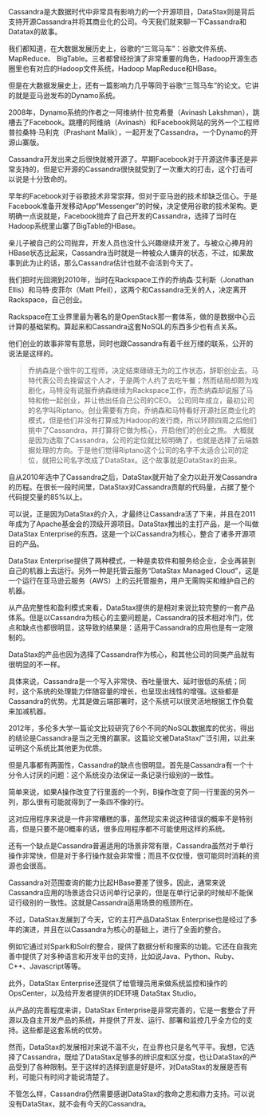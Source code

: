 Cassandra是大数据时代中非常具有影响力的一个开源项目，DataStax则是背后支持开源Cassandra并将其商业化的公司。今天我们就来聊一下Cassandra和Datatax的故事。

我们都知道，在大数据发展历史上，谷歌的“三驾马车”：谷歌文件系统、 MapReduce、 BigTable。三者都曾经扮演了非常重要的角色，Hadoop开源生态圈里也有对应的Hadoop文件系统，Hadoop MapReduce和HBase。

但是在大数据发展史上，还有一篇影响力几乎等同于谷歌“三驾马车”的论文。它讲的就是亚马逊发布的Dynamo系统。

2008年，Dynamo系统的作者之一阿维纳什·拉克希曼（Avinash Lakshman），跳槽去了Facebook。跳槽的阿维纳（Avinash）和Facebook网站的另外一个工程师普拉桑特·马利克（Prashant Malik），一起开发了Cassandra，一个Dynamo的开源山寨版。

Cassandra开发出来之后很快就被开源了。早期Facebook对于开源这件事还是非常支持的，但是它开源的Cassandra很快就受到了一次重大的打击，这个打击可以说是十分致命的。

早年的Facebook对于谷歌技术非常崇拜，但对于亚马逊的技术却缺乏信心。于是Facebook准备开发移动App“Messenger”的时候，决定使用谷歌的技术架构。更明确一点说就是，Facebook抛弃了自己开发的Cassandra，选择了当时在Hadoop系统里山寨了BigTable的HBase。

亲儿子被自己的公司抛弃，开发人员也没什么兴趣继续开发了。与被众心捧月的HBase状态比起来，Cassandra当时就是一种被众人嫌弃的状态，不过，如果故事到此为止的话，那么Cassandra估计也就不会活到今天了。

我们把时光回溯到2010年，当时在Rackspace工作的乔纳森·艾利斯（Jonathan Ellis）和马特·皮菲尔（Matt Pfeil），这两个和Cassandra无关的人，决定离开Rackspace，自己创业。

Rackspace在工业界里最为著名的是OpenStack那一套体系，做的是数据中心云计算的基础架构。算起来和Cassandra这套NoSQL的东西多少也有点关系。

他们创业的故事非常有意思，同时也跟Cassandra有着千丝万缕的联系，公开的说法是这样的。

> 乔纳森是个很牛的工程师，决定结束碌碌无为的工作状态，辞职创业去。马特代表公司去挽留这个人才，于是两个人约了去吃午餐；然而结局却颇为戏剧化，马特没有说服乔纳森继续为Rackspace工作，而杰纳森却说服了马特和他一起创业，并让他出任自己公司的CEO。
> 公司同年成立，最初公司的名字叫Riptano。创业需要有方向，乔纳森和马特看好开源社区商业化的模式，但是他们并没有打算成为Hadoop的发行商，所以环顾四周之后他们挑中了Cassandra，并打算将它做为核心，开启他们的创业之旅。
> 大概就是因为选取了Cassandra，公司的定位就比较明确了，也就是选择了云端数据处理的方向。于是他们觉得Riptano这个公司的名字不太适合公司的定位，就把公司名字改成了DataStax。这个故事就是DataStax的由来。

自从2010年选中了Cassandra之后，DataStax就开始了全力以赴开发Cassandra的历程。在很长一段时间里，DataStax对Cassandra贡献的代码量，占据了整个代码提交量的85%以上。

可以说，正是因为DataStax的介入，才最终让Cassandra活了下来，并且在2011年成为了Apache基金会的顶级开源项目。DataStax推出的主打产品，是一个叫做DataStax Enterprise的东西。这是一个以Cassandra为核心，整合了诸多开源项目的产品。

DataStax Enterprise提供了两种模式，一种是卖软件和服务给企业，企业再装到自己的机器上去运行。另外一种是托管云服务“DataStax Managed Cloud”，这是一个运行在亚马逊云服务（AWS）上的云托管服务，用户无需购买和维护自己的机器。

从产品完整性和盈利模式来看，DataStax提供的是相对来说比较完整的一套产品体系。但是以Cassandra为核心的主要问题是，Cassandra的技术相对冷门，优点和缺点也都很明显，这导致的结果是：适用于Cassandra的应用也是有一定限制的。

DataStax的产品也因为选择了Cassandra作为核心，和其他公司的同类产品就有很明显的不一样。

具体来说，Cassandra是一个写入非常快、吞吐量很大、延时很低的系统；同时，这个系统的处理能力伴随容量的增长，也呈现出线性的增强。这些都是Cassandra的优势。尤其是做云端部署时，这个系统可以很灵活地根据工作负载来加减机器。

2012年，多伦多大学一篇论文比较研究了6个不同的NoSQL数据库的优劣，得出的结论是Cassandra是当之无愧的赢家。这篇论文被DataStax广泛引用，以此来证明这个系统比其他更为优质。

但是凡事都有两面性，Cassandra的缺点也很明显。首先是Cassandra有一个十分令人讨厌的问题：这个系统没办法保证一条记录行级别的一致性。

简单来说，如果A操作改变了行里面的一个列，B操作改变了同一行里面的另外一列，那么很有可能就得到了一条四不像的行。

这对应用程序来说是一件非常糟糕的事，虽然现实来说这种错误的概率不是特别高，但是只要不是0概率的话，很多应用程序都不可能使用这样的系统。

还有一个缺点是Cassandra普遍适用的场景非常有限，Cassandra虽然对于单行操作非常快，但是对于多行操作就会非常慢；而且不仅仅慢，很可能同时消耗的资源也会很高。

Cassandra对范围查询的能力比起HBase要差了很多。因此，通常来说Cassandra应用的场景适合只访问单行记录的，但是在单行记录的时候却不能保证行级别的一致性。这就是Cassandra适用场景的瓶颈所在。

不过，DataStax发展到了今天，它的主打产品DataStax Enterprise也是经过了多年的演进，并且在以Cassandra为核心的基础上，进行了全面的整合。

例如它通过对Spark和Solr的整合，提供了数据分析和搜索的功能。它还在自我完善中提供了对多种语言和开发平台的支持，比如说Java、Python、Ruby、 C++、Javascript等等。

此外，DataStax Enterprise还提供了给管理员用来做系统监控和操作的OpsCenter，以及给开发者提供的IDE环境 DataStax Studio。

从产品的完善程度来讲，DataStax Enterprise是非常完善的，它是一套整合了开源以及自主开发产品的系统，并提供了开发、运行、部署和监控几乎全方位的支持。这些都是这套系统的优势。

然而，DataStax的发展相对来说不温不火，在业界也只是名气平平。我想，它选择了Cassandra，既给了DataStax足够多的辨识度和区分度，也让DataStax的产品受到了各种限制。至于这样的选择到底是好是坏，对DataStax的发展是否有利，可能只有时间才能说清楚了。

不管怎么样，Cassandra仍然需要感谢DataStax的救命之恩和鼎力支持。可以说没有DataStax，就不会有今天的Cassandra。

